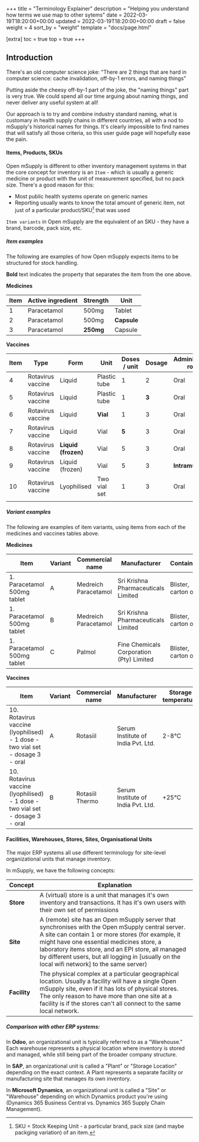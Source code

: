 +++
title = "Terminology Explainer"
description = "Helping you understand how terms we use map to other sytems"
date = 2022-03-19T18:20:00+00:00
updated = 2022-03-19T18:20:00+00:00
draft = false
weight = 4
sort_by = "weight"
template = "docs/page.html"

[extra]
toc = true
top = true
+++

## Introduction

There's an old computer science joke: "There are 2 things that are hard in computer science: cache invalidation, off-by-1 errors, and naming things"

Putting aside the cheesy off-by-1 part of the joke, the "naming things" part is very true. 
We could spend all our time arguing about naming things, and never deliver any useful system at all!

Our approach is to try and combine industry standard naming, what is customary in health supply chains in different countries, all with a nod to mSupply's historical names for things. 
It's clearly impossible to find names that will satisfy all those criteria, so this user guide page will hopefully ease the pain.

#### Items, Products, SKUs
Open mSupply is different to other inventory management systems in that the core concept for inventory is an `Item` - which is usually a generic medicine or product with the unit of measurement specified, but no pack size. There's a good reason for this:
* Most public health systems operate on generic names
* Reporting usually wants to know the total amount of generic item, not just of a particular product/SKU[^1] that was used

`Item variants` in Open mSupply are the equivalent of an SKU - they have a brand, barcode, pack size, etc.

##### Item examples

The following are examples of how Open mSupply expects items to be structured for stock handling.

**Bold** text indicates the property that separates the item from the one above. 

**Medicines**

| Item | Active ingredient | Strength  | Unit        |
| ---- | ----------------- | --------- | ----------- |
| 1    | Paracetamol       | 500mg     | Tablet      |
| 2    | Paracetamol       | 500mg     | **Capsule** |
| 3    | Paracetamol       | **250mg** | Capsule     |

**Vaccines**

| Item | **Type**          | Form                | **Unit**     | **Doses / unit** | **Dosage** | Administration route |
| ---- | ----------------- | ------------------- | ------------ | ---------------- | ---------- | -------------------- |
| 4    | Rotavirus vaccine | Liquid              | Plastic tube | 1                | 2          | Oral                 |
| 5    | Rotavirus vaccine | Liquid              | Plastic tube | 1                | **3**      | Oral                 |
| 6    | Rotavirus vaccine | Liquid              | **Vial**     | 1                | 3          | Oral                 |
| 7    | Rotavirus vaccine | Liquid              | Vial         | **5**            | 3          | Oral                 |
| 8    | Rotavirus vaccine | **Liquid (frozen)** | Vial         | 5                | 3          | Oral                 |
| 9    | Rotavirus vaccine | Liquid (frozen)     | Vial         | 5                | 3          | **Intramuscular**    |
| 10   | Rotavirus vaccine | Lyophilised         | Two vial set | 1                | 3          | Oral                 |
|      |                   |                     |              |                  |            |                      |

##### Variant examples

The following are examples of item variants, using items from each of the medicines and vaccines tables above.

**Medicines**

| **Item**                    | **Variant** | **Commercial name**  | **Manufacturer**                         | Container          | Pack size   |
| --------------------------- | ----------- | -------------------- | ---------------------------------------- | ------------------ | ----------- |
| 1. Paracetamol 500mg tablet | A           | Medreich Paracetamol | Sri Krishna Pharmaceuticals Limited      | Blister, carton of | 50 tablets  |
| 1. Paracetamol 500mg tablet | B           | Medreich Paracetamol | Sri Krishna Pharmaceuticals Limited      | Blister, carton of | 100 tablets |
| 1. Paracetamol 500mg tablet | C           | Palmol               | Fine Chemicals Corporation (Pty) Limited | Blister, carton of | 20 tablets  |

**Vaccines**

| **Item**                                                                      | **Variant** | **Commercial name** | **Manufacturer**                   | Storage temperature | Container | Pack size     |
| ----------------------------------------------------------------------------- | ----------- | ------------------- | ---------------------------------- | ------------------- | --------- | ------------- |
| 10. Rotavirus vaccine (lyophilised) - 1 dose - two vial set - dosage 3 - oral | A           | Rotasiil            | Serum Institute of India Pvt. Ltd. | 2-8°C               | Carton    | 50 vial sets  |
| 10. Rotavirus vaccine (lyophilised) - 1 dose - two vial set - dosage 3 - oral | B           | Rotasiil Thermo     | Serum Institute of India Pvt. Ltd. | +25°C               | Carton    | 100 vial sets |

#### Facilities, Warehouses, Stores, Sites, Organisational Units
The major ERP systems all use different terminology for site-level organizational units that manage inventory.

In mSupply, we have the following concepts:

| Concept      | Explanation                                                                                                                                                                                                                                                                                                                                                   |
| ------------ | ------------------------------------------------------------------------------------------------------------------------------------------------------------------------------------------------------------------------------------------------------------------------------------------------------------------------------------------------------------- |
| **Store**    | A (virtual) store is a unit that manages it's own inventory and transactions. It has it's own users with their own set of permissions                                                                                                                                                                                                                         |
| **Site**     | A (remote) site has an Open mSupply server that synchronises with the Open mSupply central server.<br>A site can contain 1 or more stores (for example, it might have one essential medicines store, a laboratory items store, and an EPI store, all managed by different users, but all logging in \[usually on the local wifi network\] to the same server) |
| **Facility** | The physical complex at a particular geographical location. Usually a facility will have a single Open mSupply site, even if it has lots of physical stores. The only reason to have more than one site at a facility is if the stores can't all connect to the same local network.                                                                           |
##### Comparison with other ERP systems:
In **Odoo**, an organizational unit is typically referred to as a "Warehouse." Each warehouse represents a physical location where inventory is stored and managed, while still being part of the broader company structure.

In **SAP**, an organizational unit is called a "Plant" or "Storage Location" depending on the exact context. A Plant represents a separate facility or manufacturing site that manages its own inventory.

In **Microsoft Dynamics**, an organizational unit is called a "Site" or "Warehouse" depending on which Dynamics product you're using (Dynamics 365 Business Central vs. Dynamics 365 Supply Chain Management).

[^1]: SKU = Stock Keeping Unit - a particular brand, pack size (and maybe packging variation) of an item.
